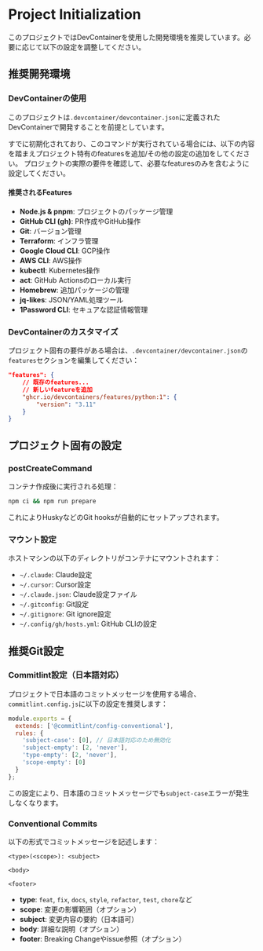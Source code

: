# Project Initialization

このプロジェクトではDevContainerを使用した開発環境を推奨しています。必要に応じて以下の設定を調整してください。

## 推奨開発環境

### DevContainerの使用

このプロジェクトは`.devcontainer/devcontainer.json`に定義されたDevContainerで開発することを前提としています。

すでに初期化されており、このコマンドが実行されている場合には、以下の内容を踏まえプロジェクト特有のfeaturesを追加/その他の設定の追加をしてください。
プロジェクトの実際の要件を確認して、必要なfeaturesのみを含むように設定してください。

#### 推奨されるFeatures

- **Node.js & pnpm**: プロジェクトのパッケージ管理
- **GitHub CLI (gh)**: PR作成やGitHub操作
- **Git**: バージョン管理
- **Terraform**: インフラ管理
- **Google Cloud CLI**: GCP操作
- **AWS CLI**: AWS操作
- **kubectl**: Kubernetes操作
- **act**: GitHub Actionsのローカル実行
- **Homebrew**: 追加パッケージの管理
- **jq-likes**: JSON/YAML処理ツール
- **1Password CLI**: セキュアな認証情報管理

### DevContainerのカスタマイズ

プロジェクト固有の要件がある場合は、`.devcontainer/devcontainer.json`の`features`セクションを編集してください：

```json
"features": {
    // 既存のfeatures...
    // 新しいfeatureを追加
    "ghcr.io/devcontainers/features/python:1": {
        "version": "3.11"
    }
}
```

## プロジェクト固有の設定

### postCreateCommand

コンテナ作成後に実行される処理：

```bash
npm ci && npm run prepare
```

これによりHuskyなどのGit hooksが自動的にセットアップされます。

### マウント設定

ホストマシンの以下のディレクトリがコンテナにマウントされます：

- `~/.claude`: Claude設定
- `~/.cursor`: Cursor設定
- `~/.claude.json`: Claude設定ファイル
- `~/.gitconfig`: Git設定
- `~/.gitignore`: Git ignore設定
- `~/.config/gh/hosts.yml`: GitHub CLIの設定

## 推奨Git設定

### Commitlint設定（日本語対応）

プロジェクトで日本語のコミットメッセージを使用する場合、`commitlint.config.js`に以下の設定を推奨します：

```javascript
module.exports = {
  extends: ['@commitlint/config-conventional'],
  rules: {
    'subject-case': [0], // 日本語対応のため無効化
    'subject-empty': [2, 'never'],
    'type-empty': [2, 'never'],
    'scope-empty': [0]
  }
};
```

この設定により、日本語のコミットメッセージでも`subject-case`エラーが発生しなくなります。

### Conventional Commits

以下の形式でコミットメッセージを記述します：

```
<type>(<scope>): <subject>

<body>

<footer>
```

- **type**: `feat`, `fix`, `docs`, `style`, `refactor`, `test`, `chore`など
- **scope**: 変更の影響範囲（オプション）
- **subject**: 変更内容の要約（日本語可）
- **body**: 詳細な説明（オプション）
- **footer**: Breaking Changeやissue参照（オプション）
